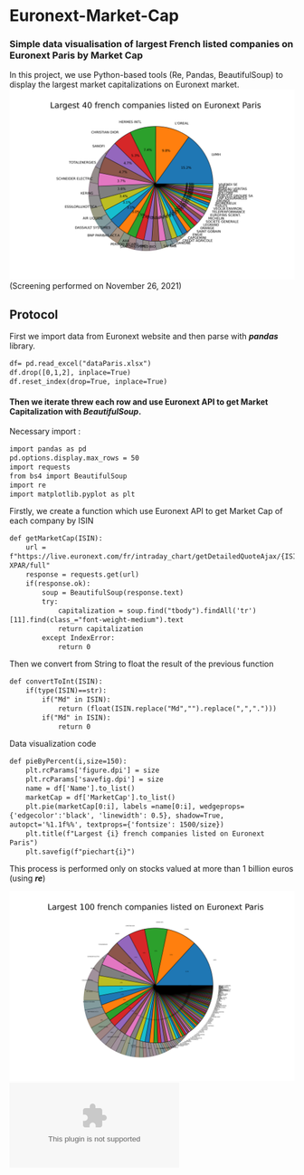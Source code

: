 # Euronext-Market-Cap
### Simple data visualisation of largest French listed companies on Euronext Paris by Market Cap

In this project, we use Python-based tools (Re, Pandas, BeautifulSoup) to display the largest market capitalizations on Euronext market.
![Paris 60 largest Cap](piechart40.png)
(Screening performed on November 26, 2021)

## Protocol
First we import data from Euronext website and then parse with __*pandas*__ library.
```
df= pd.read_excel("dataParis.xlsx")
df.drop([0,1,2], inplace=True)
df.reset_index(drop=True, inplace=True)
```

#### Then we iterate threw each row and use Euronext API to get Market Capitalization with __*BeautifulSoup*__.
Necessary import :
```
import pandas as pd
pd.options.display.max_rows = 50
import requests
from bs4 import BeautifulSoup
import re
import matplotlib.pyplot as plt
```

Firstly, we create a function which use Euronext API to get Market Cap of each company by ISIN
```
def getMarketCap(ISIN):
    url = f"https://live.euronext.com/fr/intraday_chart/getDetailedQuoteAjax/{ISIN}-XPAR/full"
    response = requests.get(url)
    if(response.ok):
        soup = BeautifulSoup(response.text)
        try:
            capitalization = soup.find("tbody").findAll('tr')[11].find(class_="font-weight-medium").text
            return capitalization
        except IndexError:
            return 0
```

Then we convert from String to float the result of the previous function
```
def convertToInt(ISIN):
    if(type(ISIN)==str):
        if("Md" in ISIN):
            return (float(ISIN.replace("Md","").replace(",",".")))
        if("Md" in ISIN):
            return 0
```

Data visualization code
```
def pieByPercent(i,size=150):
    plt.rcParams['figure.dpi'] = size
    plt.rcParams['savefig.dpi'] = size
    name = df['Name'].to_list()
    marketCap = df['MarketCap'].to_list()
    plt.pie(marketCap[0:i], labels =name[0:i], wedgeprops={'edgecolor':'black', 'linewidth': 0.5}, shadow=True, autopct='%1.1f%%', textprops={'fontsize': 1500/size})
    plt.title(f"Largest {i} french companies listed on Euronext Paris")
    plt.savefig(f"piechart{i}")

```

This process is performed only on stocks valued at more than 1 billion euros (using __*re*__)

![Paris 60 largest Cap](piechart100.png)
![result table](result.csv)


